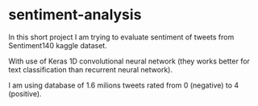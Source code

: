 # sentiment-analysis
In this short project I am trying to evaluate sentiment of tweets from Sentiment140 kaggle dataset.

With use of Keras 1D convolutional neural network (they works better for text classification than recurrent neural network).

I am using database of 1.6 milions tweets rated from 0 (negative) to 4 (positive).
